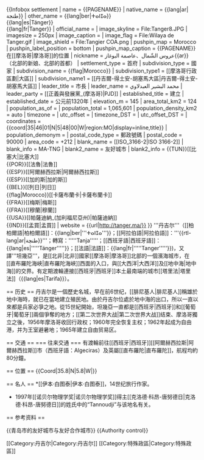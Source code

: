 {{Infobox settlement
| name = {{PAGENAME}}
| native_name = {{lang|ar|طنجة}}
| other_name = {{lang|ber|ⵜⴰⵏⵊⴰ}}<br>{{lang|es|Tánger}}<br>{{lang|fr|Tanger}}
| official_name = 
| image_skyline = File:Tanger8.JPG
| imagesize = 250px
| image_caption = 
| image_flag = File:Wilaya de Tanger.gif
| image_shield = File:Tangier COA.png
| pushpin_map = Morocco
| pushpin_label_position = bottom
| pushpin_map_caption = {{PAGENAME}}在[[摩洛哥|摩洛哥]]的位置
| nickname = عروس الشّمال、عاصمة البوغاز{{ar}}<br>（北部的新娘、北部的首都）
| settlement_type = 首府
| subdivision_type = 國家
| subdivision_name = {{flag|Morocco}}
| subdivision_type1 = [[摩洛哥行政區劃|大區]]
| subdivision_name1 = [[丹吉爾-得土安-胡塞馬大區|丹吉爾-得土安-胡塞馬大區]]
| leader_title = 市長
| leader_name = محمد البشير العبدلاوي
| leader_party = [[正義與發展黨_(摩洛哥)|PJD]]
| established_title = 建立
| established_date = 公元前1320年
| elevation_m = 145
| area_total_km2 = 124
| population_as_of = 
| population_total = 1,065,601
| population_density_km2 = auto
| timezone =
| utc_offset = 
| timezone_DST = 
| utc_offset_DST = 
| coordinates = {{coord|35|46|01|N|5|48|00|W|region:MO|display=inline,title}}
| population_demonym = 
| postal_code_type = 郵政號碼
| postal_code = 90000
| area_code = +212 
| blank_name = [[ISO_3166-2|ISO 3166-2]]
| blank_info = MA-TNG
| blank2_name = 友好城市
| blank2_info = {{TUN}}[[比塞大|比塞大]]<br>{{POR}}[[法魯|法魯]]<br>{{ESP}}[[阿爾赫西拉斯|阿爾赫西拉斯]]<br>{{ESP}}[[加的斯|加的斯]]<br>{{BEL}}[[列日|列日]]<br>{{flag|Morocco}}[[卡薩布蘭卡|卡薩布蘭卡]]<br>{{FRA}}[[梅斯|梅斯]]<br>{{FRA}}[[穆蘭|穆蘭]]<br>{{USA}}[[帕薩迪納_(加利福尼亞州)|帕薩迪納]]<br>{{IND}}[[孟買|孟買]]
| website = {{url|http://tanger.ma/}} }}
'''丹吉尔'''（[[柏柏爾語|柏柏爾語]]：{{lang|ber|'''ⵜⴰⵏⵊⴰ'''}}；[[阿拉伯語|阿拉伯語]]：'''{{rtl-lang|ar|طنچة}}'''；轉寫：'''''Tanja'''''；[[西班牙語|西班牙語]]：{{lang|es|'''''Tánger'''''}}；[[法語|法語]]：{{lang|fr|'''''Tanger'''''}})，又譯'''坦幾亞'''，是[[北非|北非]]國家[[摩洛哥|摩洛哥]]北部的一個濱海城市，在[[直布羅陀海峽|直布羅陀海峽]]西面的入口，與[[大西洋|大西洋]]及[[地中海|地中海]]的交界。有定期渡輪連接[[西班牙|西班牙]]本土最南端的城市[[塔里法|塔里法]]（{{lang|es|Tarifa}}）。

== 历史 ==
丹吉尔是一個歷史名城，早在前6世纪，[[腓尼基人|腓尼基人]]稱雄於地中海時，就已在當地建立殖民地。由於丹吉尔位處於地中海的出口，所以一直以來都是兵家必爭之地。從15世紀開始，坦幾亞一直都是[[西班牙|西班牙]]和[[葡萄牙|葡萄牙]]兩個爭奪的地方；[[第二次世界大战|第二次世界大战]]结束、摩洛哥獨立之後，1956年摩洛哥收回行政权；1960年完全恢复主权；1962年起成为自由港，并为王室避暑地；1965年建立自由贸易区。

== 交通 ==
=== 往来交通 ===
有渡輪前往[[西班牙|西班牙]][[阿爾赫西拉斯|阿爾赫西拉斯]]市（西班牙語：Algeciras）及英屬[[直布羅陀|直布羅陀]]，航程均約80分鐘。

== 位置 ==
{{Coord|35.8|N|5.8|W|}}

== 名人 ==
*[[伊本·白图泰|伊本·白图泰]]，14世纪旅行作家。

* 1997年[[诺贝尔物理学奖|诺贝尔物理学奖]]得主[[克洛德·科昂-唐努德日|克洛德·科昂-唐努德日]]的姓氏中的“Tannoudji”与该地名有关。

== 参考资料 ==

{{青岛市的友好城市与友好合作城市}}
{{Authority control}}

[[Category:丹吉尔|Category:丹吉尔]]
[[Category:特殊政區|Category:特殊政區]]